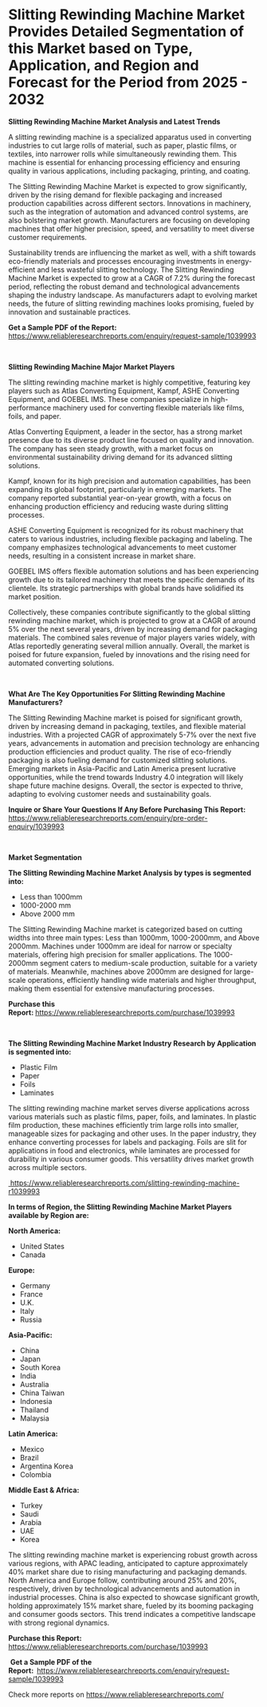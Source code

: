 <p><h1>Slitting Rewinding Machine Market Provides Detailed Segmentation of this Market based on Type, Application, and Region and Forecast for the Period from 2025 - 2032</h1></p><p><strong>Slitting Rewinding Machine Market Analysis and Latest Trends</strong></p>
<p><p>A slitting rewinding machine is a specialized apparatus used in converting industries to cut large rolls of material, such as paper, plastic films, or textiles, into narrower rolls while simultaneously rewinding them. This machine is essential for enhancing processing efficiency and ensuring quality in various applications, including packaging, printing, and coating.</p><p>The Slitting Rewinding Machine Market is expected to grow significantly, driven by the rising demand for flexible packaging and increased production capabilities across different sectors. Innovations in machinery, such as the integration of automation and advanced control systems, are also bolstering market growth. Manufacturers are focusing on developing machines that offer higher precision, speed, and versatility to meet diverse customer requirements.</p><p>Sustainability trends are influencing the market as well, with a shift towards eco-friendly materials and processes encouraging investments in energy-efficient and less wasteful slitting technology. The Slitting Rewinding Machine Market is expected to grow at a CAGR of 7.2% during the forecast period, reflecting the robust demand and technological advancements shaping the industry landscape. As manufacturers adapt to evolving market needs, the future of slitting rewinding machines looks promising, fueled by innovation and sustainable practices.</p></p>
<p><strong>Get a Sample PDF of the Report:&nbsp;</strong> <a href="https://www.reliableresearchreports.com/enquiry/request-sample/1039993?utm_campaign=2222&utm_medium=2&utm_source=Github&utm_content=ia&utm_term=19022025&utm_id=slitting-rewinding-machine">https://www.reliableresearchreports.com/enquiry/request-sample/1039993</a></p>
<p>&nbsp;</p>
<p><strong>Slitting Rewinding Machine Major Market Players</strong></p>
<p><p>The slitting rewinding machine market is highly competitive, featuring key players such as Atlas Converting Equipment, Kampf, ASHE Converting Equipment, and GOEBEL IMS. These companies specialize in high-performance machinery used for converting flexible materials like films, foils, and paper.</p><p>Atlas Converting Equipment, a leader in the sector, has a strong market presence due to its diverse product line focused on quality and innovation. The company has seen steady growth, with a market focus on environmental sustainability driving demand for its advanced slitting solutions. </p><p>Kampf, known for its high precision and automation capabilities, has been expanding its global footprint, particularly in emerging markets. The company reported substantial year-on-year growth, with a focus on enhancing production efficiency and reducing waste during slitting processes. </p><p>ASHE Converting Equipment is recognized for its robust machinery that caters to various industries, including flexible packaging and labeling. The company emphasizes technological advancements to meet customer needs, resulting in a consistent increase in market share.</p><p>GOEBEL IMS offers flexible automation solutions and has been experiencing growth due to its tailored machinery that meets the specific demands of its clientele. Its strategic partnerships with global brands have solidified its market position.</p><p>Collectively, these companies contribute significantly to the global slitting rewinding machine market, which is projected to grow at a CAGR of around 5% over the next several years, driven by increasing demand for packaging materials. The combined sales revenue of major players varies widely, with Atlas reportedly generating several million annually. Overall, the market is poised for future expansion, fueled by innovations and the rising need for automated converting solutions.</p></p>
<p>&nbsp;</p>
<p><strong>What Are The Key Opportunities For Slitting Rewinding Machine Manufacturers?</strong></p>
<p><p>The Slitting Rewinding Machine market is poised for significant growth, driven by increasing demand in packaging, textiles, and flexible material industries. With a projected CAGR of approximately 5-7% over the next five years, advancements in automation and precision technology are enhancing production efficiencies and product quality. The rise of eco-friendly packaging is also fueling demand for customized slitting solutions. Emerging markets in Asia-Pacific and Latin America present lucrative opportunities, while the trend towards Industry 4.0 integration will likely shape future machine designs. Overall, the sector is expected to thrive, adapting to evolving customer needs and sustainability goals.</p></p>
<p><strong>Inquire or Share Your Questions If Any Before Purchasing This Report:</strong> <a href="https://www.reliableresearchreports.com/enquiry/pre-order-enquiry/1039993?utm_campaign=2222&utm_medium=2&utm_source=Github&utm_content=ia&utm_term=19022025&utm_id=slitting-rewinding-machine">https://www.reliableresearchreports.com/enquiry/pre-order-enquiry/1039993</a></p>
<p>&nbsp;</p>
<p><strong>Market Segmentation</strong></p>
<p><strong>The Slitting Rewinding Machine Market Analysis by types is segmented into:</strong></p>
<p><ul><li>Less than 1000mm</li><li>1000-2000 mm</li><li>Above 2000 mm</li></ul></p>
<p><p>The Slitting Rewinding Machine market is categorized based on cutting widths into three main types: Less than 1000mm, 1000-2000mm, and Above 2000mm. Machines under 1000mm are ideal for narrow or specialty materials, offering high precision for smaller applications. The 1000-2000mm segment caters to medium-scale production, suitable for a variety of materials. Meanwhile, machines above 2000mm are designed for large-scale operations, efficiently handling wide materials and higher throughput, making them essential for extensive manufacturing processes.</p></p>
<p><strong>Purchase this Report:&nbsp;</strong><a href="https://www.reliableresearchreports.com/purchase/1039993?utm_campaign=2222&utm_medium=2&utm_source=Github&utm_content=ia&utm_term=19022025&utm_id=slitting-rewinding-machine">https://www.reliableresearchreports.com/purchase/1039993</a></p>
<p>&nbsp;</p>
<p><strong>The Slitting Rewinding Machine Market Industry Research by Application is segmented into:</strong></p>
<p><ul><li>Plastic Film</li><li>Paper</li><li>Foils</li><li>Laminates</li></ul></p>
<p><p>The slitting rewinding machine market serves diverse applications across various materials such as plastic films, paper, foils, and laminates. In plastic film production, these machines efficiently trim large rolls into smaller, manageable sizes for packaging and other uses. In the paper industry, they enhance converting processes for labels and packaging. Foils are slit for applications in food and electronics, while laminates are processed for durability in various consumer goods. This versatility drives market growth across multiple sectors.</p></p>
<p><a href="https://www.reliableresearchreports.com/slitting-rewinding-machine-r1039993?utm_campaign=2222&utm_medium=2&utm_source=Github&utm_content=ia&utm_term=19022025&utm_id=slitting-rewinding-machine">&nbsp;https://www.reliableresearchreports.com/slitting-rewinding-machine-r1039993</a></p>
<p><strong>In terms of Region, the Slitting Rewinding Machine Market Players available by Region are:</strong></p>
<p>
    <p> <strong> North America: </strong>
        <ul>
            <li>United States</li>
            <li>Canada</li>
        </ul>
        </p> 
    <p> <strong> Europe: </strong>
        <ul>
            <li>Germany</li>
            <li>France</li>
            <li>U.K.</li>
            <li>Italy</li>
            <li>Russia</li>
        </ul>
        </p> 
    <p> <strong> Asia-Pacific: </strong>
        <ul>
            <li>China</li>
            <li>Japan</li>
            <li>South Korea</li>
            <li>India</li>
            <li>Australia</li>
            <li>China Taiwan</li>
            <li>Indonesia</li>
            <li>Thailand</li>
            <li>Malaysia</li>
        </ul>
        </p> 
    <p> <strong> Latin America: </strong>
        <ul>
            <li>Mexico</li>
            <li>Brazil</li>
            <li>Argentina Korea</li>
            <li>Colombia</li>
        </ul>
        </p> 
    <p> <strong> Middle East & Africa: </strong>
        <ul>
            <li>Turkey</li>
            <li>Saudi</li>
            <li>Arabia</li>
            <li>UAE</li>
            <li>Korea</li>
        </ul>
    </p>
    </p>
<p><p>The slitting rewinding machine market is experiencing robust growth across various regions, with APAC leading, anticipated to capture approximately 40% market share due to rising manufacturing and packaging demands. North America and Europe follow, contributing around 25% and 20%, respectively, driven by technological advancements and automation in industrial processes. China is also expected to showcase significant growth, holding approximately 15% market share, fueled by its booming packaging and consumer goods sectors. This trend indicates a competitive landscape with strong regional dynamics.</p></p>
<p><strong>Purchase this Report: </strong><a href="https://www.reliableresearchreports.com/purchase/1039993?utm_campaign=2222&utm_medium=2&utm_source=Github&utm_content=ia&utm_term=19022025&utm_id=slitting-rewinding-machine">https://www.reliableresearchreports.com/purchase/1039993</a></p>
<p>&nbsp;<strong>Get a Sample PDF of the Report:&nbsp;&nbsp;</strong><a href="https://www.reliableresearchreports.com/enquiry/request-sample/1039993?utm_campaign=2222&utm_medium=2&utm_source=Github&utm_content=ia&utm_term=19022025&utm_id=slitting-rewinding-machine">https://www.reliableresearchreports.com/enquiry/request-sample/1039993</a></p>
<p><strong></strong></p>
<p>Check more reports on <a href="https://www.reliableresearchreports.com/?utm_campaign=2222&utm_medium=2&utm_source=Github&utm_content=ia&utm_term=19022025&utm_id=slitting-rewinding-machine">https://www.reliableresearchreports.com/</a></p>